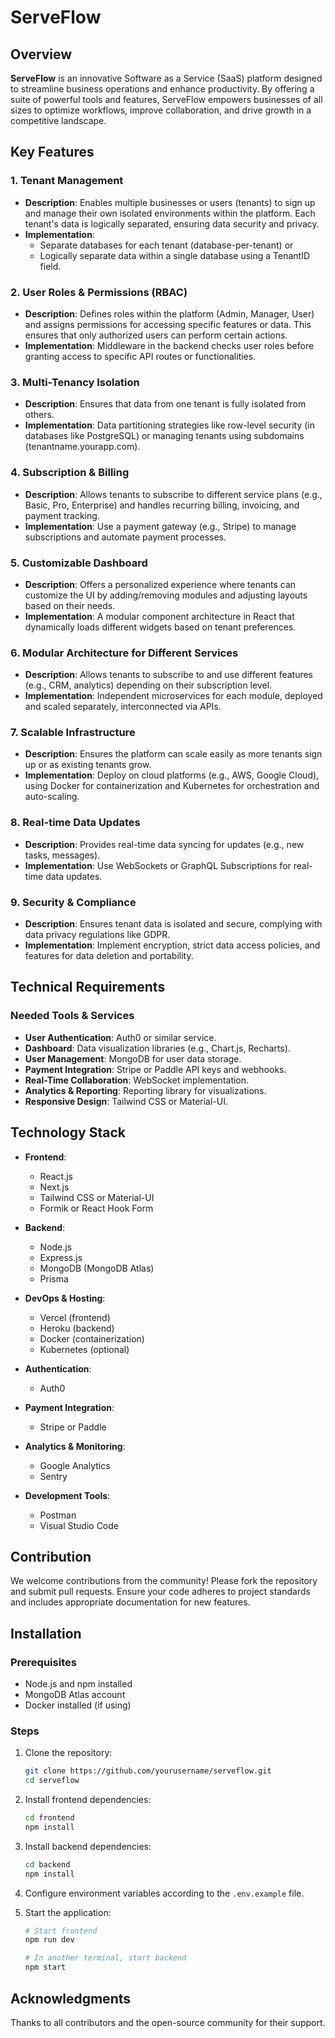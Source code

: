 

# ServeFlow

## Overview
**ServeFlow** is an innovative Software as a Service (SaaS) platform designed to streamline business operations and enhance productivity. By offering a suite of powerful tools and features, ServeFlow empowers businesses of all sizes to optimize workflows, improve collaboration, and drive growth in a competitive landscape.

## Key Features

### 1. Tenant Management
- **Description**: Enables multiple businesses or users (tenants) to sign up and manage their own isolated environments within the platform. Each tenant's data is logically separated, ensuring data security and privacy.
- **Implementation**: 
  - Separate databases for each tenant (database-per-tenant) or 
  - Logically separate data within a single database using a TenantID field.

### 2. User Roles & Permissions (RBAC)
- **Description**: Defines roles within the platform (Admin, Manager, User) and assigns permissions for accessing specific features or data. This ensures that only authorized users can perform certain actions.
- **Implementation**: Middleware in the backend checks user roles before granting access to specific API routes or functionalities.

### 3. Multi-Tenancy Isolation
- **Description**: Ensures that data from one tenant is fully isolated from others.
- **Implementation**: Data partitioning strategies like row-level security (in databases like PostgreSQL) or managing tenants using subdomains (tenantname.yourapp.com).

### 4. Subscription & Billing
- **Description**: Allows tenants to subscribe to different service plans (e.g., Basic, Pro, Enterprise) and handles recurring billing, invoicing, and payment tracking.
- **Implementation**: Use a payment gateway (e.g., Stripe) to manage subscriptions and automate payment processes.

### 5. Customizable Dashboard
- **Description**: Offers a personalized experience where tenants can customize the UI by adding/removing modules and adjusting layouts based on their needs.
- **Implementation**: A modular component architecture in React that dynamically loads different widgets based on tenant preferences.

### 6. Modular Architecture for Different Services
- **Description**: Allows tenants to subscribe to and use different features (e.g., CRM, analytics) depending on their subscription level.
- **Implementation**: Independent microservices for each module, deployed and scaled separately, interconnected via APIs.

### 7. Scalable Infrastructure
- **Description**: Ensures the platform can scale easily as more tenants sign up or as existing tenants grow.
- **Implementation**: Deploy on cloud platforms (e.g., AWS, Google Cloud), using Docker for containerization and Kubernetes for orchestration and auto-scaling.

### 8. Real-time Data Updates
- **Description**: Provides real-time data syncing for updates (e.g., new tasks, messages).
- **Implementation**: Use WebSockets or GraphQL Subscriptions for real-time data updates.

### 9. Security & Compliance
- **Description**: Ensures tenant data is isolated and secure, complying with data privacy regulations like GDPR.
- **Implementation**: Implement encryption, strict data access policies, and features for data deletion and portability.

## Technical Requirements

### Needed Tools & Services
- **User Authentication**: Auth0 or similar service.
- **Dashboard**: Data visualization libraries (e.g., Chart.js, Recharts).
- **User Management**: MongoDB for user data storage.
- **Payment Integration**: Stripe or Paddle API keys and webhooks.
- **Real-Time Collaboration**: WebSocket implementation.
- **Analytics & Reporting**: Reporting library for visualizations.
- **Responsive Design**: Tailwind CSS or Material-UI.

## Technology Stack

- **Frontend**: 
  - React.js
  - Next.js
  - Tailwind CSS or Material-UI
  - Formik or React Hook Form
  
- **Backend**: 
  - Node.js
  - Express.js
  - MongoDB (MongoDB Atlas)
  - Prisma
  
- **DevOps & Hosting**: 
  - Vercel (frontend)
  - Heroku (backend)
  - Docker (containerization)
  - Kubernetes (optional)
  
- **Authentication**: 
  - Auth0
  
- **Payment Integration**: 
  - Stripe or Paddle
  
- **Analytics & Monitoring**: 
  - Google Analytics
  - Sentry
  
- **Development Tools**: 
  - Postman
  - Visual Studio Code

## Contribution
We welcome contributions from the community! Please fork the repository and submit pull requests. Ensure your code adheres to project standards and includes appropriate documentation for new features.

## Installation

### Prerequisites
- Node.js and npm installed
- MongoDB Atlas account
- Docker installed (if using)

### Steps
1. Clone the repository:
   ```bash
   git clone https://github.com/yourusername/serveflow.git
   cd serveflow
   ```
   
2. Install frontend dependencies:
   ```bash
   cd frontend
   npm install
   ```
   
3. Install backend dependencies:
   ```bash
   cd backend
   npm install
   ```

4. Configure environment variables according to the `.env.example` file.

5. Start the application:
   ```bash
   # Start frontend
   npm run dev

   # In another terminal, start backend
   npm start
   ```

## Acknowledgments
Thanks to all contributors and the open-source community for their support.

